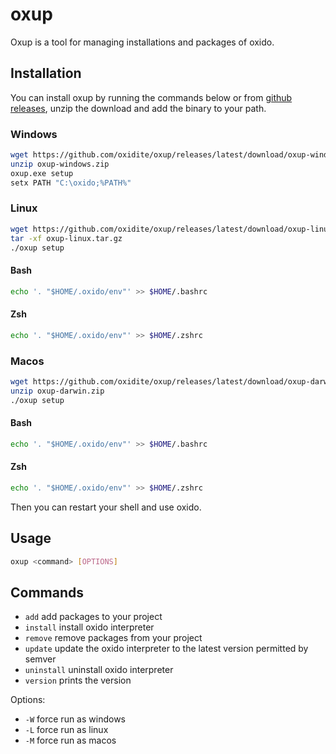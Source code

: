 # oxup

Oxup is a tool for managing installations and packages of oxido.

## Installation

You can install oxup by running the commands below or from [github releases](https://github.com/oxidite/oxup/releases), unzip the download and add the binary to your path.

### Windows

```sh
wget https://github.com/oxidite/oxup/releases/latest/download/oxup-windows.zip
unzip oxup-windows.zip
oxup.exe setup
setx PATH "C:\oxido;%PATH%"
```

### Linux

```bash
wget https://github.com/oxidite/oxup/releases/latest/download/oxup-linux.tar.gz
tar -xf oxup-linux.tar.gz
./oxup setup
```
#### Bash
```bash
echo '. "$HOME/.oxido/env"' >> $HOME/.bashrc
```

#### Zsh
```zsh
echo '. "$HOME/.oxido/env"' >> $HOME/.zshrc
```

### Macos

```bash
wget https://github.com/oxidite/oxup/releases/latest/download/oxup-darwin.zip
unzip oxup-darwin.zip
./oxup setup
```
#### Bash
```bash
echo '. "$HOME/.oxido/env"' >> $HOME/.bashrc
```

#### Zsh
```zsh
echo '. "$HOME/.oxido/env"' >> $HOME/.zshrc
```

Then you can restart your shell and use oxido.

## Usage

```bash
oxup <command> [OPTIONS]
```

## Commands

- `add` add packages to your project
- `install` install oxido interpreter
- `remove` remove packages from your project
- `update` update the oxido interpreter to the latest version permitted by semver
- `uninstall` uninstall oxido interpreter
- `version` prints the version

Options:
- `-W` force run as windows
- `-L` force run as linux
- `-M` force run as macos
